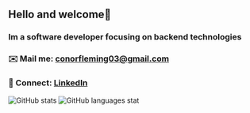 ## Hello and welcome👋
### Im a software developer focusing on backend technologies

### ✉️ Mail me: conorfleming03@gmail.com
### 🌱 Connect: [LinkedIn](https://www.linkedin.com/in/conor-fleming-7ab59aa9/)

![GitHub stats](https://github-readme-stats.vercel.app/api?username=Conor-Fleming&show_icons=true&theme=cobalt&locale=en)
![GitHub languages stat](https://github-readme-stats.vercel.app/api/top-langs?username=Conor-Fleming&show_icons=true&locale=en&theme=cobalt&layout=compact)





<!--
**Conor-Fleming/Conor-Fleming** is a ✨ _special_ ✨ repository because its `README.md` (this file) appears on your GitHub profile.

Here are some ideas to get you started:

- 🔭 I’m currently working on ...
- 🌱 I’m currently learning ...
- 👯 I’m looking to collaborate on ...
- 🤔 I’m looking for help with ...
- 💬 Ask me about ...
- 📫 How to reach me: ...
- 😄 Pronouns: ...
- ⚡ Fun fact: ...
-->
